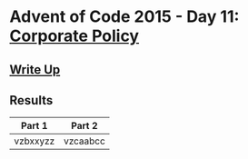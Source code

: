# Advent of Code 2015 - Day 11: [Corporate Policy](https://adventofcode.com/2015/day/11)

## [Write Up](https://github.com/CodingAP/advent-of-code/blob/main/writeups/2015/day11_writeup.md)
## Results
| Part 1 | Part 2 | 
|:---:|:---:|
| vzbxxyzz | vzcaabcc |